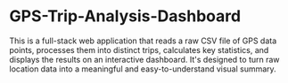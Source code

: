 # GPS-Trip-Analysis-Dashboard
This is a full-stack web application that reads a raw CSV file of GPS data points, processes them into distinct trips, calculates key statistics, and displays the results on an interactive dashboard. It's designed to turn raw location data into a meaningful and easy-to-understand visual summary.
